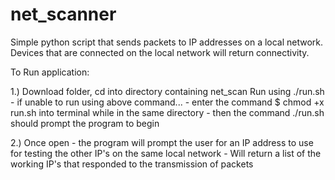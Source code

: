 # net_scanner
Simple python script that sends packets to IP addresses on a local network. Devices that are connected on the local network will return connectivity.

To Run application:

1.) Download folder, cd into directory containing net_scan Run using ./run.sh 
      - if unable to run using above command...
          - enter the command $ chmod +x run.sh into terminal while in the same directory
          - then the command ./run.sh should prompt the program to begin

 2.) Once open
      - the program will prompt the user for an IP address to use for testing the other IP's on the same local network
      - Will return a list of the working IP's that responded to the transmission of packets
